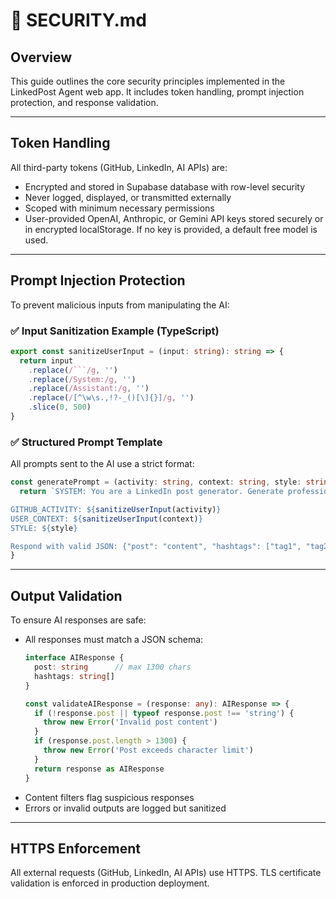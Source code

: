 
# 🔐 SECURITY.md

## Overview

This guide outlines the core security principles implemented in the LinkedPost Agent web app. It includes token handling, prompt injection protection, and response validation.

---

## Token Handling

All third-party tokens (GitHub, LinkedIn, AI APIs) are:

- Encrypted and stored in Supabase database with row-level security
- Never logged, displayed, or transmitted externally
- Scoped with minimum necessary permissions
- User-provided OpenAI, Anthropic, or Gemini API keys stored securely or in encrypted localStorage. If no key is provided, a default free model is used.

---

## Prompt Injection Protection

To prevent malicious inputs from manipulating the AI:

### ✅ Input Sanitization Example (TypeScript)
```typescript
export const sanitizeUserInput = (input: string): string => {
  return input
    .replace(/```/g, '')
    .replace(/System:/g, '')
    .replace(/Assistant:/g, '')
    .replace(/[^\w\s.,!?-_()[\]{}]/g, '')
    .slice(0, 500)
}
```

### ✅ Structured Prompt Template

All prompts sent to the AI use a strict format:
```typescript
const generatePrompt = (activity: string, context: string, style: string) => {
  return `SYSTEM: You are a LinkedIn post generator. Generate professional posts only.

GITHUB_ACTIVITY: ${sanitizeUserInput(activity)}
USER_CONTEXT: ${sanitizeUserInput(context)}
STYLE: ${style}

Respond with valid JSON: {"post": "content", "hashtags": ["tag1", "tag2"]}`
}
```

---

## Output Validation

To ensure AI responses are safe:

- All responses must match a JSON schema:
  ```typescript
  interface AIResponse {
    post: string      // max 1300 chars
    hashtags: string[]
  }
  
  const validateAIResponse = (response: any): AIResponse => {
    if (!response.post || typeof response.post !== 'string') {
      throw new Error('Invalid post content')
    }
    if (response.post.length > 1300) {
      throw new Error('Post exceeds character limit')
    }
    return response as AIResponse
  }
  ```
- Content filters flag suspicious responses
- Errors or invalid outputs are logged but sanitized

---

## HTTPS Enforcement

All external requests (GitHub, LinkedIn, AI APIs) use HTTPS. TLS certificate validation is enforced in production deployment.

